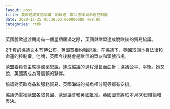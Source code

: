 ```yaml
---
layout: post
title: 英歐達成貿易協議　約翰遜：取回法律與命運控制權
date: 2020-12-25 06:36:03.000000000 +08:00
categories: rthk
---
```


英國脫歐過渡期尚有一個星期屆滿之際，英國與歐盟達成脫歐後的貿易協議。

2千頁的協議文本有待公布。英國首相約翰遜說，在協議下，英國取回本身法律和命運的控制權。他說，英國今後將會是歐盟的盟友和頭號市場。

歐盟委員會主席馮德萊恩說，達成協議的過程漫長而曲折；協議公平、平衡。她又說，英國將成為可信賴的夥伴。

協議對英歐商品和服務貿易、英國海域的捕魚權分配等都有安排。

協議仍需獲歐盟各成員國、歐洲議會和英國批准。英國國會將於本月30日辯論和表決。
